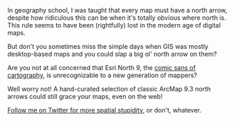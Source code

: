 In geography school, I was taught that every map must have a north arrow, despite how ridiculous this can be when it's totally obvious where north is. This rule seems to have been (rightfully) lost in the modern age of digital maps.

But don't you sometimes miss the simple days when GIS was mostly desktop-based maps and you could slap a big ol' north arrow on them?

Are you not at all concerned that Esri North 9, the [comic sans of cartography](https://www.reddit.com/r/gis/comments/1fcnj3/comment/ca8yk03/?utm_source=share&utm_medium=web2x&context=3), is unrecognizable to a new generation of mappers?

Well worry not! A hand-curated selection of classic ArcMap 9.3 north arrows could still grace your maps, even on the web!

[Follow me on Twitter for more spatial stupidity](https://twitter.com/mikedavl), or don't, whatever.
